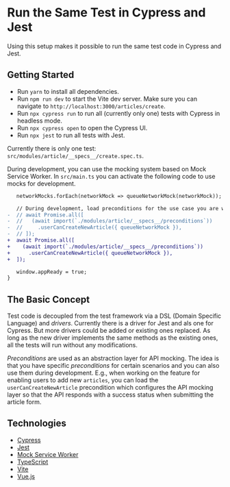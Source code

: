 # Run the Same Test in Cypress and Jest

Using this setup makes it possible to run the same test code in Cypress and Jest.

## Getting Started

- Run `yarn` to install all dependencies.
- Run `npm run dev` to start the Vite dev server. Make sure you can navigate to `http://localhost:3000/articles/create`.
- Run `npx cypress run` to run all (currently only one) tests with Cypress in headless mode.
- Run `npx cypress open` to open the Cypress UI.
- Run `npx jest` to run all tests with Jest.

Currently there is only one test: `src/modules/article/__specs__/create.spec.ts`.

During development, you can use the mocking system based on Mock Service Worker. In `src/main.ts` you can activate the following code to use mocks for development.

```diff
   networkMocks.forEach(networkMock => queueNetworkMock(networkMock));

   // During development, load preconditions for the use case you are working on.
-  // await Promise.all([
-  //   (await import(`./modules/article/__specs__/preconditions`))
-  //     .userCanCreateNewArticle({ queueNetworkMock }),
-  // ]);
+  await Promise.all([
+    (await import(`./modules/article/__specs__/preconditions`))
+      .userCanCreateNewArticle({ queueNetworkMock }),
+  ]);

   window.appReady = true;
}
```

## The Basic Concept

Test code is decoupled from the test framework via a DSL (Domain Specific Language) and *drivers*. Currently there is a driver for Jest and als one for Cypress. But more drivers could be added or existing ones replaced. As long as the new driver implements the same methods as the existing ones, all the tests will run without any modifications.

*Preconditions* are used as an abstraction layer for API mocking. The idea is that you have specific *preconditions* for certain scenarios and you can also use them during development. E.g., when working on the feature for enabling users to add new `articles`, you can load the `userCanCreateNewArticle` precondition which configures the API mocking layer so that the API responds with a success status when submitting the article form.

## Technologies

- [Cypress](https://www.cypress.io/)
- [Jest](https://jestjs.io/)
- [Mock Service Worker](https://mswjs.io/)
- [TypeScript](https://www.typescriptlang.org/)
- [Vite](https://vitejs.dev/)
- [Vue.js](https://vuejs.org/)
